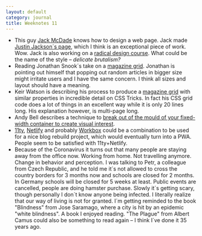 ```yaml
---
layout: default
category: journal
title: Weeknotes 11
---
```

- This guy [Jack McDade](https://jackmcdade.com/) knows how to design a web page. Jack made [Justin Jackson´s page](https://justinjackson.ca), which I think is an exceptional piece of work. Wow. Jack is also working on a [radical design course](https://radicaldesigncourse.com). What could be the name of the style – *delicate brutalism?*
- Reading Jonathan Snook´s take on a [magazine grid](https://snook.ca/archives/html_and_css/playing-with-css-grid). Jonathan is pointing out himself that popping out random articles in bigger size might irritate users and I have the same concern. I think all sizes and layout should have a meaning. 
- Keir Watson is describing his process to produce a [magazine grid](https://css-tricks.com/responsive-grid-magazine-layout-in-just-20-lines-of-css/) with similar properties in incredible detail on CSS Tricks. In fact his CSS grid code does a lot of things in an excellent way while it is only 20 lines long. His explanation however, is multi-page long. 
- Andy Bell describes a technique to [break out of the mould of your fixed-width container to create visual interest](https://piccalil.li/tutorial/creating-a-full-bleed-css-utility/).
- [11ty](https://11ty.dev), [Netlify](https://www.netlify.com) and probably [Workbox](https://developers.google.com/web/tools/workbox) could be a combination to be used for a nice blog rebuild project, which would eventually turn into a PWA. People seem to be satisfied with 11ty+Netlify.
- Because of the Coronavirus it turns out that many people are staying away from the office now. Working from home. Not travelling anymore. Change in behavior and perception. I was talking to Petr, a colleague from Czech Republic, and he told me it´s not allowed to cross the country borders for 3 months now and schools are closed for 2 months. In Germany schools will be closed for 5 weeks at least. Public events are cancelled, people are doing hamster purchase. Slowly it´s getting scary, though personally I don´t know anyone being infected. I literally realize that our way of living is not for granted. I´m getting reminded to the book "Blindness" from Jose Saramago, where a city is hit by an epidemic "white blindness". A book I enjoyed reading. "The Plague" from Albert Camus could also be something to read again – I think I´ve done it 35 years ago.
